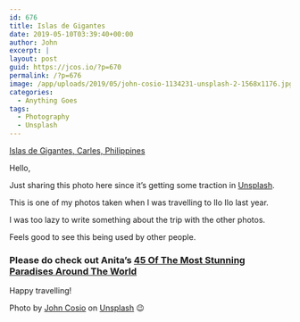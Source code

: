 ```yaml
---
id: 676
title: Islas de Gigantes
date: 2019-05-10T03:39:40+00:00
author: John
excerpt: |
layout: post
guid: https://jcos.io/?p=670
permalink: /?p=676
image: /app/uploads/2019/05/john-cosio-1134231-unsplash-2-1568x1176.jpg
categories:
  - Anything Goes
tags:
  - Photography
  - Unsplash
---
```

[Islas de Gigantes, Carles, Philippines](https://unsplash.com/search/photos/islas-de-gigantes%2C-carles%2C-philippines)

Hello,

Just sharing this photo here since it&#8217;s getting some traction in [Unsplash](https://unsplash.com/@jcosio).

This is one of my photos taken when I was travelling to Ilo Ilo last year.

I was too lazy to write something about the trip with the other photos.

Feels good to see this being used by other people.

### Please do check out Anita&#8217;s [45 Of The Most Stunning Paradises Around The World](https://anitahendrieka.com/45-of-the-most-stunning-paradises-around-the-world)



Happy travelling!

Photo by&nbsp;[John Cosio](https://unsplash.com/photos/xCZ8ynsCfrw?utm_source=unsplash&utm_medium=referral&utm_content=creditCopyText)&nbsp;on&nbsp;[Unsplash](https://unsplash.com/@jcosio?utm_source=unsplash&utm_medium=referral&utm_content=creditCopyText) 😉
